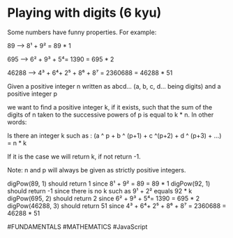 # Playing with digits (6 kyu)


Some numbers have funny properties. For example:

  89 --> 8¹ + 9² = 89 * 1

  695 --> 6² + 9³ + 5⁴= 1390 = 695 * 2

  46288 --> 4³ + 6⁴+ 2⁵ + 8⁶ + 8⁷ = 2360688 = 46288 * 51

Given a positive integer n written as abcd... (a, b, c, d... being digits) and a positive integer p

we want to find a positive integer k, if it exists, such that the sum of the digits of n taken to the successive powers of p is equal to k * n.
In other words:

Is there an integer k such as : (a ^ p + b ^ (p+1) + c ^(p+2) + d ^ (p+3) + ...) = n * k

If it is the case we will return k, if not return -1.

Note: n and p will always be given as strictly positive integers.

  digPow(89, 1) should return 1 since 8¹ + 9² = 89 = 89 * 1
  digPow(92, 1) should return -1 since there is no k such as 9¹ + 2² equals 92 * k
  digPow(695, 2) should return 2 since 6² + 9³ + 5⁴= 1390 = 695 * 2
  digPow(46288, 3) should return 51 since 4³ + 6⁴+ 2⁵ + 8⁶ + 8⁷ = 2360688 = 46288 * 51

#FUNDAMENTALS #MATHEMATICS #JavaScript